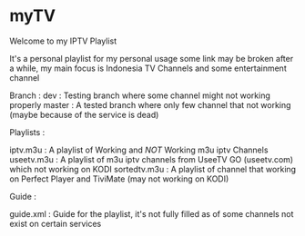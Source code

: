 # myTV

Welcome to my IPTV Playlist

It's a personal playlist for my personal usage some link may be broken after a while, my main focus is Indonesia TV Channels and some entertainment channel

Branch :
dev : Testing branch where some channel might not working properly
master : A tested branch where only few channel that not working (maybe because of the service is dead)

Playlists :

iptv.m3u : A playlist of Working and *NOT* Working m3u iptv Channels
useetv.m3u : A playlist of m3u iptv channels from UseeTV GO (useetv.com) which not working on KODI
sortedtv.m3u : A playlist of channel that working on Perfect Player and TiviMate (may not working on KODI)

Guide :

guide.xml : Guide for the playlist, it's not fully filled as of some channels not exist on certain services
